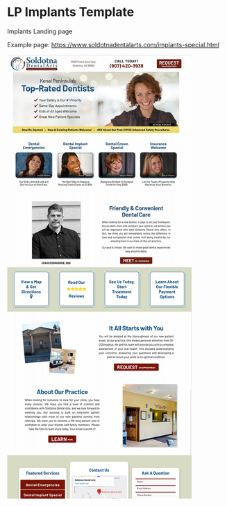 # LP Implants Template
 Implants Landing page

 Example page: https://www.soldotnadentalarts.com/implants-special.html
 
![screenshot 1](lp-implants-screenshot.jpg)  
